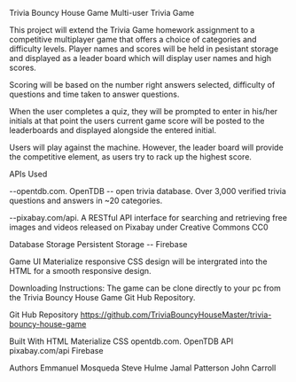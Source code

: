 Trivia Bouncy House Game
Multi-user Trivia Game

This project will extend the Trivia Game homework assignment to a competitive multiplayer game that offers a choice of categories and difficulty levels. Player names and scores will be held in pesistant storage and displayed as a leader board which will display user names and high scores.

Scoring will be based on the number right answers selected, difficulty of questions and time taken to answer questions.
    
When the user completes a quiz, they will be prompted to enter in his/her initials at that point the users current game score will be posted to the leaderboards and displayed alongside the entered initial.

Users will play against the machine. However, the leader board will provide the competitive element, as users try to rack up the highest score.
    
APIs Used

--opentdb.com. OpenTDB -- open trivia database. Over 3,000 verified trivia questions and answers in ~20 categories.

--pixabay.com/api. A RESTful API interface for searching and retrieving free images and videos released on Pixabay under Creative Commons CC0

Database Storage
Persistent Storage -- Firebase

Game UI
Materialize responsive CSS design will be intergrated into the HTML for a smooth responsive design. 

Downloading Instructions:
The game can be clone directly to your pc from the Trivia Bouncy House Game Git Hub Repository.

Git Hub Repository
https://github.com/TriviaBouncyHouseMaster/trivia-bouncy-house-game

Built With
HTML
Materialize CSS
opentdb.com. OpenTDB API
pixabay.com/api
Firebase

Authors
Emmanuel Mosqueda
Steve Hulme
Jamal Patterson 
John Carroll
